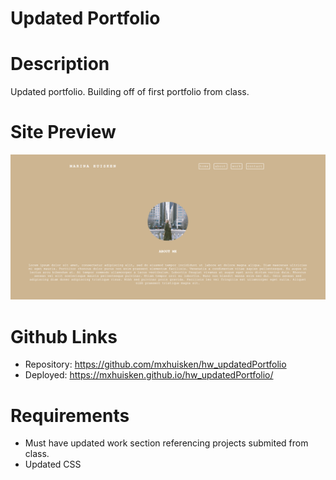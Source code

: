 # Updated Portfolio

# Description

Updated portfolio. Building off of first portfolio from class. 

# Site Preview

<img src="./assets/images/updatedPortfolioPrev.png">

# Github Links

- Repository: https://github.com/mxhuisken/hw_updatedPortfolio
- Deployed: https://mxhuisken.github.io/hw_updatedPortfolio/

# Requirements

- Must have updated work section referencing projects submited from class.
- Updated CSS
